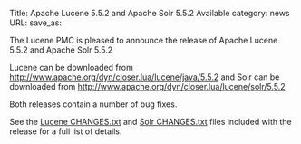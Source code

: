 Title: Apache Lucene 5.5.2 and Apache Solr 5.5.2 Available
category: news
URL: 
save_as: 

The Lucene PMC is pleased to announce the release of Apache Lucene 5.5.2 and Apache Solr 5.5.2

Lucene can be downloaded from <http://www.apache.org/dyn/closer.lua/lucene/java/5.5.2>
and Solr can be downloaded from <http://www.apache.org/dyn/closer.lua/lucene/solr/5.5.2>

Both releases contain a number of bug fixes.

See the [Lucene CHANGES.txt](/core/5_5_2/changes/Changes.html) and
[Solr CHANGES.txt](/solr/5_5_2/changes/Changes.html) files included
with the release for a full list of details.

